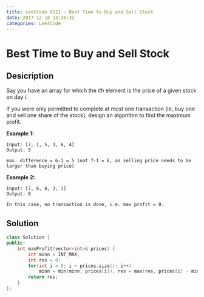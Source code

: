 ```yaml
---
title: LeetCode 0121 - Best Time to Buy and Sell Stock
date: 2017-12-18 13:36:32
categories: LeetCode
---
```

# Best Time to Buy and Sell Stock #

<!--more-->

## Desicription ##

Say you have an array for which the *ith* element is the price of a given stock on day *i*.

If you were only permitted to complete at most one transaction (ie, buy one and sell one share of the stock), design an algorithm to find the maximum profit.

**Example 1:**

```
Input: [7, 1, 5, 3, 6, 4]
Output: 5

max. difference = 6-1 = 5 (not 7-1 = 6, as selling price needs to be larger than buying price)
```

**Example 2:**

```
Input: [7, 6, 4, 3, 1]
Output: 0

In this case, no transaction is done, i.e. max profit = 0.
```

## Solution ##

```cpp
class Solution {
public:
    int maxProfit(vector<int>& prices) {
        int minn = INT_MAX;
        int res = 0;
        for(int i = 0; i < prices.size(); i++)
            minn = min(minn, prices[i]), res = max(res, prices[i] - minn);
        return res;
    }
};
```